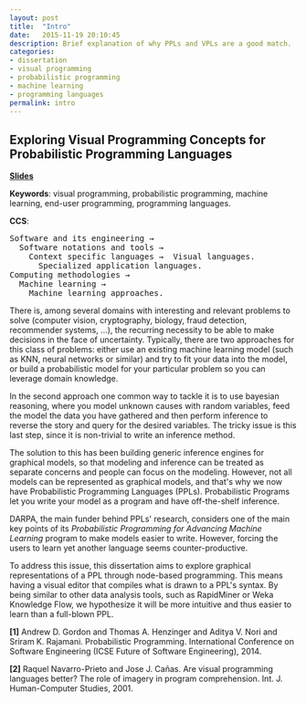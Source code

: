 ```yaml
---
layout: post
title:  "Intro"
date:   2015-11-19 20:10:45
description: Brief explanation of why PPLs and VPLs are a good match.
categories:
- dissertation
- visual programming
- probabilistic programming
- machine learning
- programming languages
permalink: intro
---
```


## Exploring Visual Programming Concepts for Probabilistic Programming Languages

[**Slides**](https://docs.google.com/presentation/d/1W501hVcdspATDvikwEpN_RCxiR343q-iZTmSBgitoFo/edit?usp=sharing)

**Keywords**: visual programming, probabilistic programming, machine learning, end-user programming, programming languages.

**CCS**:
<pre>
Software and its engineering →
  Software notations and tools →
    Context specific languages →  Visual languages.
      Specialized application languages.
Computing methodologies →
  Machine learning →
    Machine learning approaches.
</pre>

There is, among several domains with interesting and relevant problems to solve (computer vision, cryptography, biology, fraud detection, recommender systems, ...), the recurring necessity to be able to make decisions in the face of uncertainty. Typically, there are two approaches for this class of problems: either use an existing machine learning model (such as KNN, neural networks or similar) and try to fit your data into the model, or build a probabilistic model for your particular problem so you can leverage domain knowledge.

In the second approach one common way to tackle it is to use bayesian reasoning, where you model unknown causes with random variables, feed the model the data you have gathered and then perform inference to reverse the story and query for the desired variables. The tricky issue is this last step, since it is non-trivial to write an inference method.

The solution to this has been building generic inference engines for graphical models, so that modeling and inference can be treated as separate concerns and people can focus on the modeling. However, not all models can be represented as graphical models, and that's why we now have Probabilistic Programming Languages (PPLs).
Probabilistic Programs let you write your model as a program and have off-the-shelf inference.

DARPA, the main funder behind PPLs' research, considers one of the main key points of its *Probabilistic Programming for Advancing Machine Learning* program to make models easier to write. However, forcing the users to learn yet another language seems counter-productive.

To address this issue, this dissertation aims to explore graphical representations of a PPL through node-based programming. This means having a visual editor that compiles what is drawn to a PPL's syntax. By being similar to other data analysis tools, such as RapidMiner or Weka Knowledge Flow, we hypothesize it will be more intuitive and thus easier to learn than a full-blown PPL.

**[1]** Andrew D. Gordon and Thomas A. Henzinger and Aditya V. Nori and Sriram K. Rajamani. Probabilistic Programming. International Conference on Software Engineering (ICSE Future of Software Engineering), 2014.

**[2]** Raquel Navarro-Prieto and Jose J. Cañas. Are visual programming languages better? The role of imagery in program comprehension. Int. J. Human-Computer Studies, 2001.
